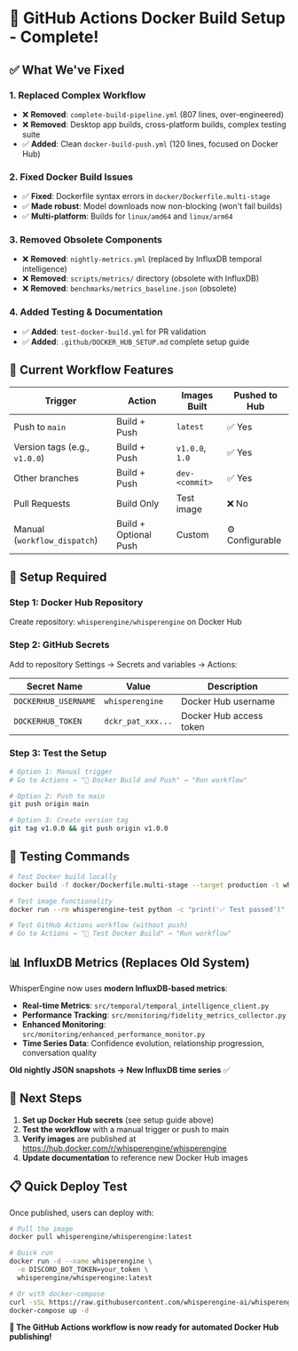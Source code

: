 # 🚀 GitHub Actions Docker Build Setup - Complete!

## ✅ What We've Fixed

### 1. **Replaced Complex Workflow** 
- ❌ **Removed**: `complete-build-pipeline.yml` (807 lines, over-engineered)
- ❌ **Removed**: Desktop app builds, cross-platform builds, complex testing suite
- ✅ **Added**: Clean `docker-build-push.yml` (120 lines, focused on Docker Hub)

### 2. **Fixed Docker Build Issues**
- ✅ **Fixed**: Dockerfile syntax errors in `docker/Dockerfile.multi-stage`
- ✅ **Made robust**: Model downloads now non-blocking (won't fail builds)
- ✅ **Multi-platform**: Builds for `linux/amd64` and `linux/arm64`

### 3. **Removed Obsolete Components**
- ❌ **Removed**: `nightly-metrics.yml` (replaced by InfluxDB temporal intelligence)
- ❌ **Removed**: `scripts/metrics/` directory (obsolete with InfluxDB)
- ❌ **Removed**: `benchmarks/metrics_baseline.json` (obsolete)

### 4. **Added Testing & Documentation**
- ✅ **Added**: `test-docker-build.yml` for PR validation
- ✅ **Added**: `.github/DOCKER_HUB_SETUP.md` complete setup guide

## 🎯 Current Workflow Features

| Trigger | Action | Images Built | Pushed to Hub |
|---------|--------|--------------|---------------|
| Push to `main` | Build + Push | `latest` | ✅ Yes |
| Version tags (e.g., `v1.0.0`) | Build + Push | `v1.0.0`, `1.0` | ✅ Yes |
| Other branches | Build + Push | `dev-<commit>` | ✅ Yes |
| Pull Requests | Build Only | Test image | ❌ No |
| Manual (`workflow_dispatch`) | Build + Optional Push | Custom | ⚙️ Configurable |

## 🔧 Setup Required

### Step 1: Docker Hub Repository
Create repository: `whisperengine/whisperengine` on Docker Hub

### Step 2: GitHub Secrets  
Add to repository Settings → Secrets and variables → Actions:

| Secret Name | Value | Description |
|-------------|-------|-------------|
| `DOCKERHUB_USERNAME` | `whisperengine` | Docker Hub username |
| `DOCKERHUB_TOKEN` | `dckr_pat_xxx...` | Docker Hub access token |

### Step 3: Test the Setup
```bash
# Option 1: Manual trigger
# Go to Actions → "🐳 Docker Build and Push" → "Run workflow"

# Option 2: Push to main  
git push origin main

# Option 3: Create version tag
git tag v1.0.0 && git push origin v1.0.0
```

## 🧪 Testing Commands

```bash
# Test Docker build locally
docker build -f docker/Dockerfile.multi-stage --target production -t whisperengine-test .

# Test image functionality
docker run --rm whisperengine-test python -c "print('✅ Test passed')"

# Test GitHub Actions workflow (without push)
# Go to Actions → "🧪 Test Docker Build" → "Run workflow"
```

## 📊 InfluxDB Metrics (Replaces Old System)

WhisperEngine now uses **modern InfluxDB-based metrics**:

- **Real-time Metrics**: `src/temporal/temporal_intelligence_client.py`
- **Performance Tracking**: `src/monitoring/fidelity_metrics_collector.py`  
- **Enhanced Monitoring**: `src/monitoring/enhanced_performance_monitor.py`
- **Time Series Data**: Confidence evolution, relationship progression, conversation quality

**Old nightly JSON snapshots → New InfluxDB time series** ✅

## 🚀 Next Steps

1. **Set up Docker Hub secrets** (see setup guide above)
2. **Test the workflow** with a manual trigger or push to main
3. **Verify images** are published at https://hub.docker.com/r/whisperengine/whisperengine
4. **Update documentation** to reference new Docker Hub images

## 📋 Quick Deploy Test

Once published, users can deploy with:

```bash
# Pull the image
docker pull whisperengine/whisperengine:latest

# Quick run
docker run -d --name whisperengine \
  -e DISCORD_BOT_TOKEN=your_token \
  whisperengine/whisperengine:latest

# Or with docker-compose  
curl -sSL https://raw.githubusercontent.com/whisperengine-ai/whisperengine/main/docker/quick-start/docker-compose.yml -o docker-compose.yml
docker-compose up -d
```

**🎉 The GitHub Actions workflow is now ready for automated Docker Hub publishing!**